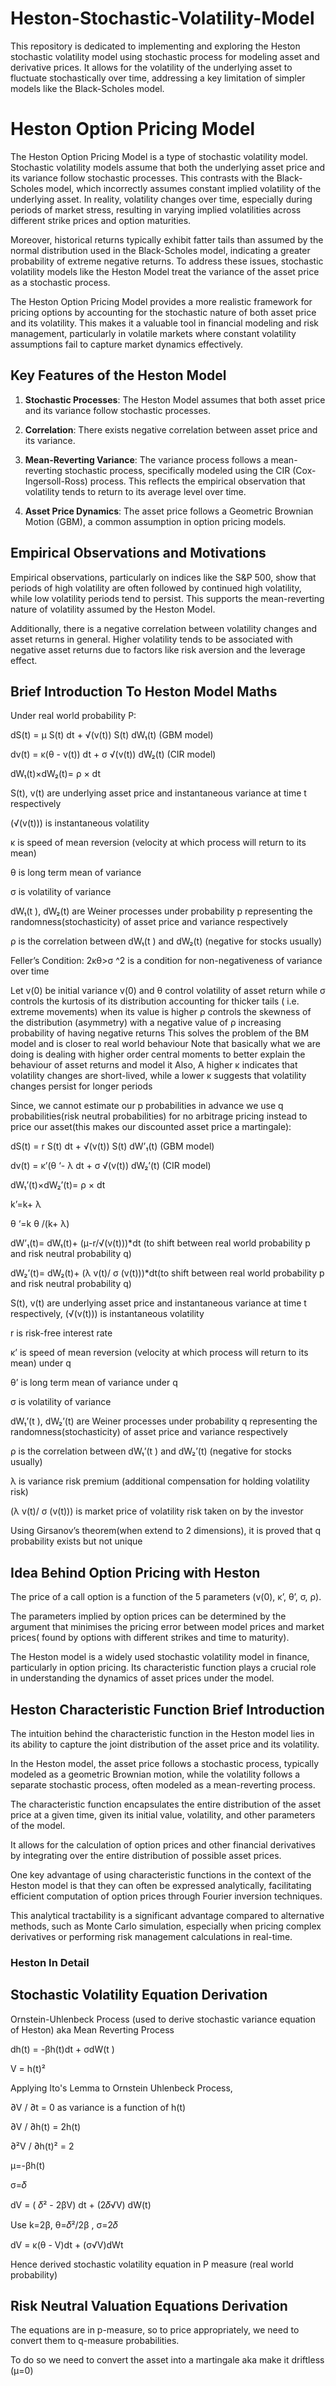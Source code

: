 # Heston-Stochastic-Volatility-Model
This repository is dedicated to implementing and exploring the Heston stochastic volatility model using stochastic process for modeling asset and derivative prices. It allows for the volatility of the underlying asset to fluctuate stochastically over time, addressing a key limitation of simpler models like the Black-Scholes model.
# Heston Option Pricing Model

The Heston Option Pricing Model is a type of stochastic volatility model. Stochastic volatility models assume that both the underlying asset price and its variance follow stochastic processes. This contrasts with the Black-Scholes model, which incorrectly assumes constant implied volatility of the underlying asset. In reality, volatility changes over time, especially during periods of market stress, resulting in varying implied volatilities across different strike prices and option maturities.

Moreover, historical returns typically exhibit fatter tails than assumed by the normal distribution used in the Black-Scholes model, indicating a greater probability of extreme negative returns. To address these issues, stochastic volatility models like the Heston Model treat the variance of the asset price as a stochastic process.

The Heston Option Pricing Model provides a more realistic framework for pricing options by accounting for the stochastic nature of both asset price and its volatility. This makes it a valuable tool in financial modeling and risk management, particularly in volatile markets where constant volatility assumptions fail to capture market dynamics effectively.

## Key Features of the Heston Model

1. **Stochastic Processes**: The Heston Model assumes that both asset price and its variance follow stochastic processes.
   
2. **Correlation**: There exists negative correlation between asset price and its variance.
   
3. **Mean-Reverting Variance**: The variance process follows a mean-reverting stochastic process, specifically modeled using the CIR (Cox-Ingersoll-Ross) process. This reflects the empirical observation that volatility tends to return to its average level over time.

4. **Asset Price Dynamics**: The asset price follows a Geometric Brownian Motion (GBM), a common assumption in option pricing models.

## Empirical Observations and Motivations

Empirical observations, particularly on indices like the S&P 500, show that periods of high volatility are often followed by continued high volatility, while low volatility periods tend to persist. This supports the mean-reverting nature of volatility assumed by the Heston Model.

Additionally, there is a negative correlation between volatility changes and asset returns in general. Higher volatility tends to be associated with negative asset returns due to factors like risk aversion and the leverage effect.

## Brief Introduction To Heston Model Maths
Under real world probability P:

dS(t) = μ S(t) dt + √(v(t)) S(t) dW₁(t) (GBM model)

dv(t) = κ(θ - v(t)) dt + σ √(v(t)) dW₂(t) (CIR model)

dW₁(t)×dW₂(t)= ρ × dt

S(t), v(t) are underlying asset price and instantaneous variance at time t respectively

(√(v(t))) is instantaneous volatility

κ is speed of mean reversion (velocity at which process will return to its mean) 

θ is long term mean of variance 

σ is volatility of variance 

dW₁(t ), dW₂(t) are Weiner processes under probability p representing the randomness(stochasticity) of asset price and variance respectively

ρ is the correlation between dW₁(t ) and dW₂(t) (negative for stocks usually)

Feller’s Condition:  2κθ>σ ^2 is a condition for non-negativeness of variance over time

Let v(0) be initial variance
v(0) and θ control volatility of asset return while σ controls the kurtosis of its distribution accounting for thicker tails ( i.e. extreme movements) when its value is higher
ρ controls the skewness of the distribution (asymmetry) with a negative value of ρ increasing probability of having negative returns
This solves the problem of the BM model and is closer to real world behaviour
Note that basically what we are doing is dealing with higher order central moments to better explain the behaviour of asset returns and model it
Also, A higher κ indicates that volatility changes are  short-lived, while a lower κ suggests that volatility changes persist for longer periods

Since, we cannot estimate our p probabilities in advance we use q probabilities(risk neutral probabilities) for no arbitrage pricing instead to price our asset(this makes our discounted asset price a martingale):

dS(t) = r S(t) dt + √(v(t)) S(t) dW’₁(t) (GBM model)

dv(t) = κ’(θ ‘- λ dt + σ √(v(t)) dW₂’(t) (CIR model)

dW₁’(t)×dW₂’(t)= ρ × dt

k’=k+ λ

θ ‘=k θ /(k+ λ)

dW’₁(t)= dW₁(t)+ (μ-r/√(v(t)))*dt (to shift between real world probability p and risk neutral probability q)

dW₂’(t)= dW₂(t)+ (λ v(t)/ σ (v(t)))*dt(to shift between real world probability p and risk neutral probability q)

S(t), v(t) are underlying asset price and instantaneous variance at time t respectively, (√(v(t))) is instantaneous volatility

r is risk-free interest rate 

κ’ is speed of mean reversion (velocity at which process will return to its mean) under q

θ’ is long term mean of variance under q

σ is volatility of variance 

dW₁’(t ), dW₂’(t) are Weiner processes under probability q representing the randomness(stochasticity) of asset price and variance respectively

ρ is the correlation between dW₁’(t ) and dW₂’(t) (negative for stocks usually)

λ is variance risk premium (additional compensation for holding volatility risk)

(λ v(t)/ σ (v(t))) is market price of volatility risk taken on by the investor

Using Girsanov’s theorem(when extend to 2 dimensions), it is proved that q probability exists but not unique

## Idea Behind Option Pricing with Heston

The price of a call option is a function of the 5 parameters (v(0), κ’, θ’, σ, ρ).

The parameters implied by option prices can be determined by the argument that minimises the pricing error between model prices and market prices( found by options with different strikes and time to maturity).

The Heston model is a widely used stochastic volatility model in finance, particularly in option pricing. Its characteristic function plays a crucial role in understanding the dynamics of asset prices under the model.

## Heston Characteristic Function Brief Introduction

The intuition behind the characteristic function in the Heston model lies in its ability to capture the joint distribution of the asset price and its volatility. 

In the Heston model, the asset price follows a stochastic process, typically modeled as a geometric Brownian motion, while the volatility follows a separate stochastic process, often modeled as a mean-reverting process.

The characteristic function encapsulates the entire distribution of the asset price at a given time, given its initial value, volatility, and other parameters of the model. 

It allows for the calculation of option prices and other financial derivatives by integrating over the entire distribution of possible asset prices.

One key advantage of using characteristic functions in the context of the Heston model is that they can often be expressed analytically, facilitating efficient computation of option prices through Fourier inversion techniques. 

This analytical tractability is a significant advantage compared to alternative methods, such as Monte Carlo simulation, especially when pricing complex derivatives or performing risk management calculations in real-time.

### Heston In Detail

## Stochastic Volatility Equation Derivation 
Ornstein-Uhlenbeck Process (used to derive stochastic variance equation of Heston) aka Mean Reverting Process

dh(t) = -βh(t)dt + σdW(t )

V = h(t)²

Applying Ito's Lemma to Ornstein Uhlenbeck Process,

∂V / ∂t = 0 as variance is a function of h(t)

∂V / ∂h(t) = 2h(t)

∂²V / ∂h(t)² = 2

μ=-βh(t)

σ=𝛿

dV = ( 𝛿² - 2βV) dt + (2𝛿√V) dW(t)

Use k=2β, θ=𝛿²/2β , σ=2𝛿

dV = κ(θ - V)dt + (σ√V)dWt

Hence derived stochastic volatility equation in P measure (real world probability)

## Risk Neutral Valuation Equations Derivation
The equations are in p-measure, so to price appropriately, we need to convert them to q-measure probabilities.

To do so we need to convert the asset into a martingale aka make it driftless (μ=0)

## 
